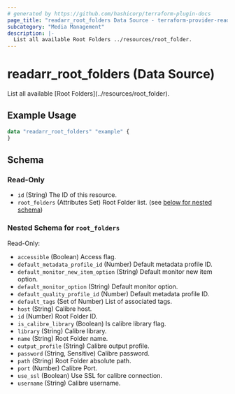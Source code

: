 ```yaml
---
# generated by https://github.com/hashicorp/terraform-plugin-docs
page_title: "readarr_root_folders Data Source - terraform-provider-readarr"
subcategory: "Media Management"
description: |-
  List all available Root Folders ../resources/root_folder.
---
```


# readarr_root_folders (Data Source)

<!-- subcategory:Media Management -->List all available [Root Folders](../resources/root_folder).

## Example Usage

```terraform
data "readarr_root_folders" "example" {
}
```

<!-- schema generated by tfplugindocs -->
## Schema

### Read-Only

- `id` (String) The ID of this resource.
- `root_folders` (Attributes Set) Root Folder list. (see [below for nested schema](#nestedatt--root_folders))

<a id="nestedatt--root_folders"></a>
### Nested Schema for `root_folders`

Read-Only:

- `accessible` (Boolean) Access flag.
- `default_metadata_profile_id` (Number) Default metadata profile ID.
- `default_monitor_new_item_option` (String) Default monitor new item option.
- `default_monitor_option` (String) Default monitor option.
- `default_quality_profile_id` (Number) Default metadata profile ID.
- `default_tags` (Set of Number) List of associated tags.
- `host` (String) Calibre host.
- `id` (Number) Root Folder ID.
- `is_calibre_library` (Boolean) Is calibre library flag.
- `library` (String) Calibre library.
- `name` (String) Root Folder name.
- `output_profile` (String) Calibre output profile.
- `password` (String, Sensitive) Calibre password.
- `path` (String) Root Folder absolute path.
- `port` (Number) Calibre Port.
- `use_ssl` (Boolean) Use SSL for calibre connection.
- `username` (String) Calibre username.


